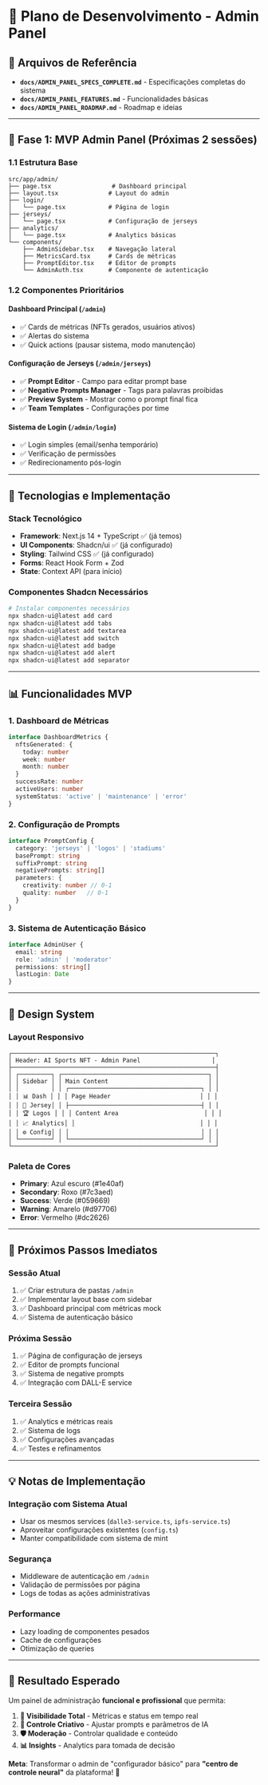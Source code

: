 # 🚀 Plano de Desenvolvimento - Admin Panel

## 📁 Arquivos de Referência

- **`docs/ADMIN_PANEL_SPECS_COMPLETE.md`** - Especificações completas do sistema
- **`docs/ADMIN_PANEL_FEATURES.md`** - Funcionalidades básicas
- **`docs/ADMIN_PANEL_ROADMAP.md`** - Roadmap e ideias

---

## 🎯 **Fase 1: MVP Admin Panel (Próximas 2 sessões)**

### **1.1 Estrutura Base**
```
src/app/admin/
├── page.tsx                 # Dashboard principal
├── layout.tsx              # Layout do admin
├── login/
│   └── page.tsx            # Página de login
├── jerseys/
│   └── page.tsx            # Configuração de jerseys
├── analytics/
│   └── page.tsx            # Analytics básicas
└── components/
    ├── AdminSidebar.tsx    # Navegação lateral
    ├── MetricsCard.tsx     # Cards de métricas
    ├── PromptEditor.tsx    # Editor de prompts
    └── AdminAuth.tsx       # Componente de autenticação
```

### **1.2 Componentes Prioritários**

#### **Dashboard Principal** (`/admin`)
- ✅ Cards de métricas (NFTs gerados, usuários ativos)
- ✅ Alertas do sistema
- ✅ Quick actions (pausar sistema, modo manutenção)

#### **Configuração de Jerseys** (`/admin/jerseys`)
- ✅ **Prompt Editor** - Campo para editar prompt base
- ✅ **Negative Prompts Manager** - Tags para palavras proibidas
- ✅ **Preview System** - Mostrar como o prompt final fica
- ✅ **Team Templates** - Configurações por time

#### **Sistema de Login** (`/admin/login`)
- ✅ Login simples (email/senha temporário)
- ✅ Verificação de permissões
- ✅ Redirecionamento pós-login

---

## 🔧 **Tecnologias e Implementação**

### **Stack Tecnológico**
- **Framework**: Next.js 14 + TypeScript ✅ (já temos)
- **UI Components**: Shadcn/ui ✅ (já configurado)
- **Styling**: Tailwind CSS ✅ (já configurado)
- **Forms**: React Hook Form + Zod
- **State**: Context API (para início)

### **Componentes Shadcn Necessários**
```bash
# Instalar componentes necessários
npx shadcn-ui@latest add card
npx shadcn-ui@latest add tabs
npx shadcn-ui@latest add textarea
npx shadcn-ui@latest add switch
npx shadcn-ui@latest add badge
npx shadcn-ui@latest add alert
npx shadcn-ui@latest add separator
```

---

## 📊 **Funcionalidades MVP**

### **1. Dashboard de Métricas**
```typescript
interface DashboardMetrics {
  nftsGenerated: {
    today: number
    week: number
    month: number
  }
  successRate: number
  activeUsers: number
  systemStatus: 'active' | 'maintenance' | 'error'
}
```

### **2. Configuração de Prompts**
```typescript
interface PromptConfig {
  category: 'jerseys' | 'logos' | 'stadiums'
  basePrompt: string
  suffixPrompt: string
  negativePrompts: string[]
  parameters: {
    creativity: number // 0-1
    quality: number   // 0-1
  }
}
```

### **3. Sistema de Autenticação Básico**
```typescript
interface AdminUser {
  email: string
  role: 'admin' | 'moderator'
  permissions: string[]
  lastLogin: Date
}
```

---

## 🎨 **Design System**

### **Layout Responsivo**
```
┌─────────────────────────────────────────────────────────┐
│ Header: AI Sports NFT - Admin Panel                    │
├─────────────────────────────────────────────────────────┤
│ ┌─────────┐ ┌─────────────────────────────────────────┐ │
│ │ Sidebar │ │ Main Content                            │ │
│ │         │ │ ┌─────────────────────────────────────┐ │ │
│ │ 📊 Dash │ │ │ Page Header                         │ │ │
│ │ 👕 Jersey│ │ ├─────────────────────────────────────┤ │ │
│ │ 🏆 Logos │ │ │ Content Area                        │ │ │
│ │ 📈 Analytics│ │                                   │ │ │
│ │ ⚙️ Config│ │ │                                     │ │ │
│ └─────────┘ │ └─────────────────────────────────────┘ │ │
└─────────────────────────────────────────────────────────┘
```

### **Paleta de Cores**
- **Primary**: Azul escuro (#1e40af)
- **Secondary**: Roxo (#7c3aed)
- **Success**: Verde (#059669)
- **Warning**: Amarelo (#d97706)
- **Error**: Vermelho (#dc2626)

---

## 🚀 **Próximos Passos Imediatos**

### **Sessão Atual**
1. ✅ Criar estrutura de pastas `/admin`
2. ✅ Implementar layout base com sidebar
3. ✅ Dashboard principal com métricas mock
4. ✅ Sistema de autenticação básico

### **Próxima Sessão**
1. ✅ Página de configuração de jerseys
2. ✅ Editor de prompts funcional
3. ✅ Sistema de negative prompts
4. ✅ Integração com DALL-E service

### **Terceira Sessão**
1. ✅ Analytics e métricas reais
2. ✅ Sistema de logs
3. ✅ Configurações avançadas
4. ✅ Testes e refinamentos

---

## 💡 **Notas de Implementação**

### **Integração com Sistema Atual**
- Usar os mesmos services (`dalle3-service.ts`, `ipfs-service.ts`)
- Aproveitar configurações existentes (`config.ts`)
- Manter compatibilidade com sistema de mint

### **Segurança**
- Middleware de autenticação em `/admin`
- Validação de permissões por página
- Logs de todas as ações administrativas

### **Performance**
- Lazy loading de componentes pesados
- Cache de configurações
- Otimização de queries

---

## 🎯 **Resultado Esperado**

Um painel de administração **funcional e profissional** que permita:

1. **👀 Visibilidade Total** - Métricas e status em tempo real
2. **🎨 Controle Criativo** - Ajustar prompts e parâmetros de IA
3. **🛡️ Moderação** - Controlar qualidade e conteúdo
4. **📊 Insights** - Analytics para tomada de decisão

**Meta**: Transformar o admin de "configurador básico" para **"centro de controle neural"** da plataforma! 🚀 